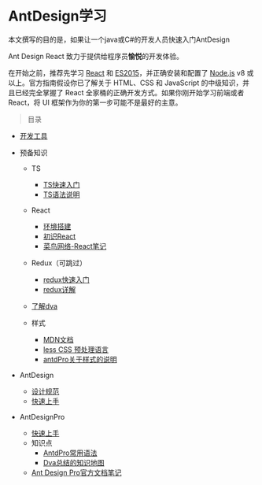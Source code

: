 
# AntDesign学习
本文撰写的目的是，如果让一个java或C#的开发人员快速入门AntDesign

Ant Design React 致力于提供给程序员**愉悦**的开发体验。

在开始之前，推荐先学习 [React](http://reactjs.org/) 和 [ES2015](http://babeljs.io/docs/learn-es2015/)，并正确安装和配置了 [Node.js](https://nodejs.org/) v8 或以上。官方指南假设你已了解关于 HTML、CSS 和 JavaScript 的中级知识，并且已经完全掌握了 React 全家桶的正确开发方式。如果你刚开始学习前端或者 React，将 UI 框架作为你的第一步可能不是最好的主意。





> 目录



* [开发工具](doc/env.md)

* 预备知识

  * TS

    * [TS快速入门](doc/ts.md)
    * [TS语法说明](doc/ts-detail.md)
  * React

    * [环境搭建](doc/react-env.md)
    * [初识React](doc/react-first.md)
    * [菜鸟网络-React笔记](https://github.com/fanhualei/antDesignPro_study/blob/master/doc/react.md)
  * Redux（可跳过）

    * [redux快速入门](doc/redux-first.md)
    * [redux详解](https://github.com/fanhualei/antDesignPro_study/blob/master/doc/redux.md)
  * [了解dva](https://github.com/fanhualei/antDesignPro_study/blob/master/doc/dva.md)
  * 样式
    * [MDN文档](https://developer.mozilla.org/zh-CN/docs/Web/CSS/Reference)
    * [less CSS 预处理语言](http://lesscss.cn/)
    * [antdPro关于样式的说明](https://ant-design-pro.gitee.io/docs/style-cn)

* AntDesign

  * [设计规范](doc/design-spec.md)
  * [快速上手](doc/antd-start.md)
  
* AntDesignPro

  * [快速上手](doc/antdpro-start.md)
  * 知识点
    * [AntdPro常用语法](doc/ts-useful.md)
    * [Dva总结的知识地图](https://dvajs.com/knowledgemap/)
  * [Ant Design Pro官方文档笔记](https://github.com/fanhualei/antDesignPro_study/blob/master/doc/first.md)
  
  

